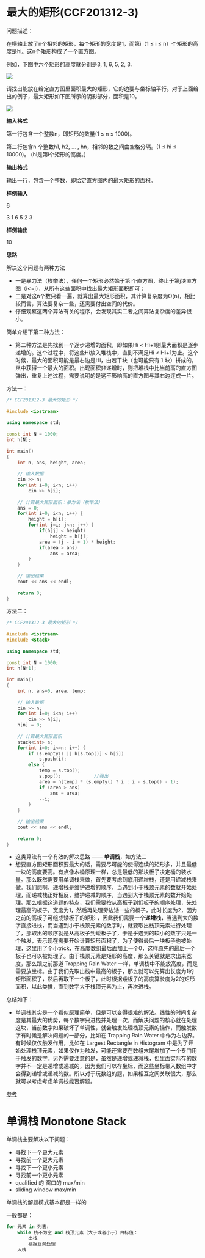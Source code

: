 # 最大的矩形(CCF201312-3)
问题描述：

在横轴上放了n个相邻的矩形，每个矩形的宽度是1，而第i（1 ≤ i ≤ n）个矩形的高度是hi。这n个矩形构成了一个直方图。

例如，下图中六个矩形的高度就分别是3, 1, 6, 5, 2, 3。

![](./03MaxRectangle-1.png)

请找出能放在给定直方图里面积最大的矩形，它的边要与坐标轴平行。对于上面给出的例子，最大矩形如下图所示的阴影部分，面积是10。

![](./03MaxRectangle-2.png)

**输入格式**

第一行包含一个整数n，即矩形的数量(1 ≤ n ≤ 1000)。

第二行包含n 个整数h1, h2, … , hn，相邻的数之间由空格分隔。(1 ≤ hi ≤ 10000)。  (hi是第i个矩形的高度。)

**输出格式**

输出一行，包含一个整数，即给定直方图内的最大矩形的面积。

**样例输入**

6

3 1 6 5 2 3

**样例输出**

10


**思路**

解决这个问题有两种方法
- 一是暴力法（枚举法），任何一个矩形必然始于第i个直方图，终止于第j块直方图（i<=j），从所有这些面积中找出最大矩形面积即可；
- 二是对这n个数只看一遍，就算出最大矩形面积，其计算复杂度为O(n)，相比较而言，算法要复杂一些，还需要付出空间的代价。
- 仔细观察这两个算法有关的程序，会发现其实二者之间算法复杂度的差异很小。

简单介绍下第二种方法：
- 第二种方法是先找到一个逐步递增的面积，即如果Hi < Hi+1则最大面积是逐步递增的。这个过程中，将这些Hi放入堆栈中，直到不满足Hi < Hi+1为止。这个时候，最大的面积可能是最右边是Hi，由若干块（也可能只有１块）拼成的，从中获得一个最大的面积。出现面积非递增时，则把堆栈中比当前高的直方图弹出，重复上述过程，需要说明的是这不影响高的直方图与其右边连成一片。

方法一：
```c++
/* CCF201312-3 最大的矩形 */
 
#include <iostream>
 
using namespace std;
 
const int N = 1000;
int h[N];
 
int main()
{
    int n, ans, height, area;
 
    // 输入数据
    cin >> n;
    for(int i=0; i<n; i++)
        cin >> h[i];
 
    // 计算最大矩形面积：暴力法（枚举法）
    ans = 0;
    for(int i=0; i<n; i++) {
        height = h[i];
        for(int j=i; j<n; j++) {
            if(h[j] < height)
                height = h[j];
            area = (j - i + 1) * height;
            if(area > ans)
                ans = area;
        }
    }
 
    // 输出结果
    cout << ans << endl;
 
    return 0;
}
```
方法二：
```c++
/* CCF201312-3 最大的矩形 */
 
#include <iostream>
#include <stack>
 
using namespace std;
 
const int N = 1000;
int h[N+1];
 
int main()
{
    int n, ans=0, area, temp;
 
    // 输入数据
    cin >> n;
    for(int i=0; i<n; i++)
        cin >> h[i];
    h[n] = 0;
 
    // 计算最大矩形面积
    stack<int> s;
    for(int i=0; i<=n; i++) {
        if (s.empty() || h[s.top()] < h[i])
            s.push(i);
        else {
            temp = s.top();
            s.pop();            //弹出
            area = h[temp] * (s.empty() ? i : i - s.top() - 1);
            if (area > ans)
                ans = area;
            --i;
        }
    }
 
    // 输出结果
    cout << ans << endl;
 
    return 0;
}
```
- 这类算法有一个有效的解决思路 —— **单调栈**，如方法二
- 想要直方图矩形面积要最大的话，需要尽可能的使得连续的矩形多，并且最低一块的高度要高。有点像木桶原理一样，总是最低的那块板子决定桶的装水量。那么既然需要用单调栈来做，首先要考虑到底用递增栈，还是用递减栈来做。我们想啊，递增栈是维护递增的顺序，当遇到小于栈顶元素的数就开始处理，而递减栈正好相反，维护递减的顺序，当遇到大于栈顶元素的数开始处理。那么根据这道题的特点，我们需要按从高板子到低板子的顺序处理，先处理最高的板子，宽度为1，然后再处理旁边矮一些的板子，此时长度为2，因为之前的高板子可组成矮板子的矩形 ，因此我们需要一个**递增栈**，当遇到大的数字直接进栈，而当遇到小于栈顶元素的数字时，就要取出栈顶元素进行处理了，那取出的顺序就是从高板子到矮板子了，于是乎遇到的较小的数字只是一个触发，表示现在需要开始计算矩形面积了，为了使得最后一块板子也被处理，这里用了个小trick，在高度数组最后面加上一个0，这样原先的最后一个板子也可以被处理了。由于栈顶元素是矩形的高度，那么关键就是求出来宽度，那么跟之前那道 Trapping Rain Water 一样，单调栈中不能放高度，而是需要放坐标。由于我们先取出栈中最高的板子，那么就可以先算出长度为1的矩形面积了，然后再取下一个板子，此时根据矮板子的高度算长度为2的矩形面积，以此类推，直到数字大于栈顶元素为止，再次进栈。

总结如下：
- 单调栈其实是一个看似原理简单，但是可以变得很难的解法。线性的时间复杂度是其最大的优势，每个数字只进栈并处理一次，而解决问题的核心就在处理这块，当前数字如果破坏了单调性，就会触发处理栈顶元素的操作，而触发数字有时候是解决问题的一部分，比如在 Trapping Rain Water 中作为右边界。有时候仅仅触发作用，比如在 Largest Rectangle in Histogram 中是为了开始处理栈顶元素，如果仅作为触发，可能还需要在数组末尾增加了一个专门用于触发的数字。另外需要注意的是，虽然是递增或递减栈，但里面实际存的数字并不一定是递增或递减的，因为我们可以存坐标，而这些坐标带入数组中才会得到递增或递减的数。所以对于玩数组的题，如果相互之间关联很大，那么就可以考虑考虑单调栈能否解题。

[参考](https://www.cnblogs.com/grandyang/p/8887985.html)
# 单调栈 Monotone Stack

单调栈主要解决以下问题：
- 寻找下一个更大元素
- 寻找前一个更大元素
- 寻找下一个更小元素
- 寻找前一个更小元素
- qualified 的 窗口的 max/min
- sliding window max/min

单调栈的解题模式基本都是一样的

一般都是：

```python
for 元素 in 列表:
    while 栈不为空 and 栈顶元素（大于或者小于）目标值：
	    出栈
		根据业务处理
	入栈
```

